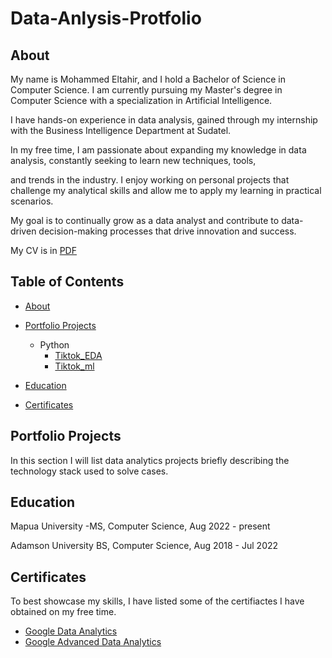 # Data-Anlysis-Protfolio
## About

My name is Mohammed Eltahir, and I hold a Bachelor of Science in Computer Science. 
I am currently pursuing my Master's degree in Computer Science with a specialization in Artificial Intelligence. 

I have hands-on experience in data analysis, gained through my internship with the Business Intelligence Department at Sudatel. 

In my free time, I am passionate about expanding my knowledge in data analysis, constantly seeking to learn new techniques, tools, 

and trends in the industry. I enjoy working on personal projects that challenge my analytical skills and allow me to apply my learning in practical scenarios. 

My goal is to continually grow as a data analyst and contribute to data-driven decision-making processes that drive innovation and success.

My CV is in [PDF](my_resume24.pdf)


## Table of Contents
- [About](README.md/#about)
- [Portfolio Projects](README.md/#Portfolio-Projects)
  - Python
    - [Tiktok_EDA](https://github.com/MOHAMMEDOSAMAXO/Protfolio-projects/blob/main/Tiktok_eda.ipynb)
    - [Tiktok_ml](https://github.com/MOHAMMEDOSAMAXO/Protfolio-projects/blob/main/Tiktok_ml.ipynb)
  

  


- [Education](README.md/#education) 
- [Certificates](README.md/#certificates) 

## Portfolio Projects
In this section I will list data analytics projects briefly describing the technology stack used to solve cases.

## Education

Mapua University -MS, Computer Science, Aug 2022 - present

Adamson University BS, Computer Science, Aug 2018 - Jul 2022


## Certificates
To best showcase my skills, I have listed some of the certifiactes I have obtained on my free time.
 - [Google Data Analytics](https://www.coursera.org/account/accomplishments/professional-cert/ZD2NGU46DWZ5)
 - [Google Advanced Data Analytics](https://coursera.org/verify/professional-cert/ZFV5YG4M3GHM)
   
